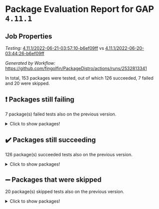 # Package Evaluation Report for GAP `4.11.1`

## Job Properties

*Testing:* [4.11.1/2022-06-21-03:57:10-b6ef09ff](https://github.com/fingolfin/PackageDistro/blob/data/reports/4.11.1/2022-06-21-03:57:10-b6ef09ff) vs [4.11.1/2022-06-20-03:44:26-b6ef09ff](https://github.com/fingolfin/PackageDistro/blob/data/reports/4.11.1/2022-06-20-03:44:26-b6ef09ff)

*Generated by Workflow:* https://github.com/fingolfin/PackageDistro/actions/runs/2532813341

In total, 153 packages were tested, out of which 126 succeeded, 7 failed and 20 were skipped.

## :exclamation: Packages still failing

7 package(s) failed tests also on the previous version.
<details><summary>Click to show packages!</summary>

- fining 1.4.1 [(failure)](https://github.com/fingolfin/PackageDistro/runs/6977547638?check_suite_focus=true)
- francy 1.2.4 [(failure)](https://github.com/fingolfin/PackageDistro/runs/6977547904?check_suite_focus=true)
- hap 1.41 [(failure)](https://github.com/fingolfin/PackageDistro/runs/6977548339?check_suite_focus=true)
- normalizinterface 1.3.2 [(failure)](https://github.com/fingolfin/PackageDistro/runs/6977549873?check_suite_focus=true)
- packagemanager 1.2 [(failure)](https://github.com/fingolfin/PackageDistro/runs/6977550149?check_suite_focus=true)
- recog 1.3.2 [(failure)](https://github.com/fingolfin/PackageDistro/runs/6977550933?check_suite_focus=true)
- semigroups 4.0.0 [(failure)](https://github.com/fingolfin/PackageDistro/runs/6977551304?check_suite_focus=true)
</details>

## :heavy_check_mark: Packages still succeeding

126 package(s) succeeded tests also on the previous version.
<details><summary>Click to show packages!</summary>

- ace 5.4 [(success)](https://github.com/fingolfin/PackageDistro/runs/6977546017?check_suite_focus=true)
- aclib 1.3.2 [(success)](https://github.com/fingolfin/PackageDistro/runs/6977546078?check_suite_focus=true)
- agt 0.2 [(success)](https://github.com/fingolfin/PackageDistro/runs/6977546129?check_suite_focus=true)
- alnuth 3.2.1 [(success)](https://github.com/fingolfin/PackageDistro/runs/6977546196?check_suite_focus=true)
- anupq 3.2.6 [(success)](https://github.com/fingolfin/PackageDistro/runs/6977546253?check_suite_focus=true)
- atlasrep 2.1.2 [(success)](https://github.com/fingolfin/PackageDistro/runs/6977546315?check_suite_focus=true)
- autodoc 2022.03.10 [(success)](https://github.com/fingolfin/PackageDistro/runs/6977546378?check_suite_focus=true)
- automata 1.15 [(success)](https://github.com/fingolfin/PackageDistro/runs/6977546424?check_suite_focus=true)
- automgrp 1.3.2 [(success)](https://github.com/fingolfin/PackageDistro/runs/6977546461?check_suite_focus=true)
- autpgrp 1.10.2 [(success)](https://github.com/fingolfin/PackageDistro/runs/6977546505?check_suite_focus=true)
- cap 2022.06-03 [(success)](https://github.com/fingolfin/PackageDistro/runs/6977546545?check_suite_focus=true)
- caratinterface 2.3.3 [(success)](https://github.com/fingolfin/PackageDistro/runs/6977546581?check_suite_focus=true)
- cddinterface 2020.06.24 [(success)](https://github.com/fingolfin/PackageDistro/runs/6977546634?check_suite_focus=true)
- circle 1.6.5 [(success)](https://github.com/fingolfin/PackageDistro/runs/6977546675?check_suite_focus=true)
- classicpres 1.22 [(success)](https://github.com/fingolfin/PackageDistro/runs/6977546726?check_suite_focus=true)
- cohomolo 1.6.10 [(success)](https://github.com/fingolfin/PackageDistro/runs/6977546761?check_suite_focus=true)
- congruence 1.2.4 [(success)](https://github.com/fingolfin/PackageDistro/runs/6977546811?check_suite_focus=true)
- corelg 1.56 [(success)](https://github.com/fingolfin/PackageDistro/runs/6977546850?check_suite_focus=true)
- crime 1.6 [(success)](https://github.com/fingolfin/PackageDistro/runs/6977546893?check_suite_focus=true)
- crisp 1.4.5 [(success)](https://github.com/fingolfin/PackageDistro/runs/6977546958?check_suite_focus=true)
- crypting 0.10 [(success)](https://github.com/fingolfin/PackageDistro/runs/6977546999?check_suite_focus=true)
- cryst 4.1.24 [(success)](https://github.com/fingolfin/PackageDistro/runs/6977547034?check_suite_focus=true)
- crystcat 1.1.9 [(success)](https://github.com/fingolfin/PackageDistro/runs/6977547072?check_suite_focus=true)
- ctbllib 1.3.4 [(success)](https://github.com/fingolfin/PackageDistro/runs/6977547109?check_suite_focus=true)
- cubefree 1.19 [(success)](https://github.com/fingolfin/PackageDistro/runs/6977547158?check_suite_focus=true)
- curlinterface 2.2.2 [(success)](https://github.com/fingolfin/PackageDistro/runs/6977547184?check_suite_focus=true)
- cvec 2.7.5 [(success)](https://github.com/fingolfin/PackageDistro/runs/6977547229?check_suite_focus=true)
- datastructures 0.2.7 [(success)](https://github.com/fingolfin/PackageDistro/runs/6977547268?check_suite_focus=true)
- deepthought 1.0.5 [(success)](https://github.com/fingolfin/PackageDistro/runs/6977547301?check_suite_focus=true)
- design 1.7 [(success)](https://github.com/fingolfin/PackageDistro/runs/6977547343?check_suite_focus=true)
- difsets 2.3.1 [(success)](https://github.com/fingolfin/PackageDistro/runs/6977547374?check_suite_focus=true)
- digraphs 1.5.3 [(success)](https://github.com/fingolfin/PackageDistro/runs/6977547417?check_suite_focus=true)
- edim 1.3.5 [(success)](https://github.com/fingolfin/PackageDistro/runs/6977547454?check_suite_focus=true)
- example 4.3.1 [(success)](https://github.com/fingolfin/PackageDistro/runs/6977547502?check_suite_focus=true)
- factint 1.6.3 [(success)](https://github.com/fingolfin/PackageDistro/runs/6977547528?check_suite_focus=true)
- ferret 1.0.7 [(success)](https://github.com/fingolfin/PackageDistro/runs/6977547559?check_suite_focus=true)
- fga 1.4.0 [(success)](https://github.com/fingolfin/PackageDistro/runs/6977547600?check_suite_focus=true)
- float 1.0.3 [(success)](https://github.com/fingolfin/PackageDistro/runs/6977547680?check_suite_focus=true)
- format 1.4.3 [(success)](https://github.com/fingolfin/PackageDistro/runs/6977547718?check_suite_focus=true)
- forms 1.2.7 [(success)](https://github.com/fingolfin/PackageDistro/runs/6977547780?check_suite_focus=true)
- fplsa 1.2.5 [(success)](https://github.com/fingolfin/PackageDistro/runs/6977547823?check_suite_focus=true)
- fr 2.4.8 [(success)](https://github.com/fingolfin/PackageDistro/runs/6977547861?check_suite_focus=true)
- fwtree 1.3 [(success)](https://github.com/fingolfin/PackageDistro/runs/6977547933?check_suite_focus=true)
- gbnp 1.0.5 [(success)](https://github.com/fingolfin/PackageDistro/runs/6977547967?check_suite_focus=true)
- generalizedmorphismsforcap 2022.05-01 [(success)](https://github.com/fingolfin/PackageDistro/runs/6977548016?check_suite_focus=true)
- genss 1.6.6 [(success)](https://github.com/fingolfin/PackageDistro/runs/6977548056?check_suite_focus=true)
- gradedringforhomalg 2022.03-01 [(success)](https://github.com/fingolfin/PackageDistro/runs/6977548093?check_suite_focus=true)
- grape 4.8.5 [(success)](https://github.com/fingolfin/PackageDistro/runs/6977548155?check_suite_focus=true)
- groupoids 1.69 [(success)](https://github.com/fingolfin/PackageDistro/runs/6977548191?check_suite_focus=true)
- grpconst 2.6.2 [(success)](https://github.com/fingolfin/PackageDistro/runs/6977548233?check_suite_focus=true)
- guarana 0.96.3 [(success)](https://github.com/fingolfin/PackageDistro/runs/6977548266?check_suite_focus=true)
- guava 3.16 [(success)](https://github.com/fingolfin/PackageDistro/runs/6977548309?check_suite_focus=true)
- hapcryst 0.1.14 [(success)](https://github.com/fingolfin/PackageDistro/runs/6977548371?check_suite_focus=true)
- hecke 1.5.3 [(success)](https://github.com/fingolfin/PackageDistro/runs/6977548412?check_suite_focus=true)
- help 3.5 [(success)](https://github.com/fingolfin/PackageDistro/runs/6977548446?check_suite_focus=true)
- idrel 2.44 [(success)](https://github.com/fingolfin/PackageDistro/runs/6977548479?check_suite_focus=true)
- images 1.3.1 [(success)](https://github.com/fingolfin/PackageDistro/runs/6977548518?check_suite_focus=true)
- intpic 0.3.0 [(success)](https://github.com/fingolfin/PackageDistro/runs/6977548558?check_suite_focus=true)
- io 4.7.2 [(success)](https://github.com/fingolfin/PackageDistro/runs/6977548591?check_suite_focus=true)
- irredsol 1.4.3 [(success)](https://github.com/fingolfin/PackageDistro/runs/6977548622?check_suite_focus=true)
- json 2.1.0 [(success)](https://github.com/fingolfin/PackageDistro/runs/6977548658?check_suite_focus=true)
- jupyterkernel 1.4.1 [(success)](https://github.com/fingolfin/PackageDistro/runs/6977548690?check_suite_focus=true)
- jupyterviz 1.5.1 [(success)](https://github.com/fingolfin/PackageDistro/runs/6977548726?check_suite_focus=true)
- kan 1.34 [(success)](https://github.com/fingolfin/PackageDistro/runs/6977548757?check_suite_focus=true)
- kbmag 1.5.9 [(success)](https://github.com/fingolfin/PackageDistro/runs/6977548797?check_suite_focus=true)
- laguna 3.9.5 [(success)](https://github.com/fingolfin/PackageDistro/runs/6977548829?check_suite_focus=true)
- liealgdb 2.2.1 [(success)](https://github.com/fingolfin/PackageDistro/runs/6977548868?check_suite_focus=true)
- liepring 2.6 [(success)](https://github.com/fingolfin/PackageDistro/runs/6977548898?check_suite_focus=true)
- liering 2.4.2 [(success)](https://github.com/fingolfin/PackageDistro/runs/6977548933?check_suite_focus=true)
- linearalgebraforcap 2022.06-01 [(success)](https://github.com/fingolfin/PackageDistro/runs/6977548971?check_suite_focus=true)
- loops 3.4.1 [(success)](https://github.com/fingolfin/PackageDistro/runs/6977549003?check_suite_focus=true)
- lpres 1.0.3 [(success)](https://github.com/fingolfin/PackageDistro/runs/6977549032?check_suite_focus=true)
- majoranaalgebras 1.4 [(success)](https://github.com/fingolfin/PackageDistro/runs/6977549096?check_suite_focus=true)
- mapclass 1.4.5 [(success)](https://github.com/fingolfin/PackageDistro/runs/6977549208?check_suite_focus=true)
- matgrp 0.64 [(success)](https://github.com/fingolfin/PackageDistro/runs/6977549486?check_suite_focus=true)
- modisom 2.5.2 [(success)](https://github.com/fingolfin/PackageDistro/runs/6977549588?check_suite_focus=true)
- modulepresentationsforcap 2022.05-03 [(success)](https://github.com/fingolfin/PackageDistro/runs/6977549656?check_suite_focus=true)
- monoidalcategories 2022.05-06 [(success)](https://github.com/fingolfin/PackageDistro/runs/6977549693?check_suite_focus=true)
- nconvex 2020.11-04 [(success)](https://github.com/fingolfin/PackageDistro/runs/6977549741?check_suite_focus=true)
- nilmat 1.4.1 [(success)](https://github.com/fingolfin/PackageDistro/runs/6977549789?check_suite_focus=true)
- nock 1.5 [(success)](https://github.com/fingolfin/PackageDistro/runs/6977549836?check_suite_focus=true)
- nq 2.5.8 [(success)](https://github.com/fingolfin/PackageDistro/runs/6977549917?check_suite_focus=true)
- numericalsgps 1.3.0 [(success)](https://github.com/fingolfin/PackageDistro/runs/6977549971?check_suite_focus=true)
- openmath 11.5.1 [(success)](https://github.com/fingolfin/PackageDistro/runs/6977550031?check_suite_focus=true)
- orb 4.8.4 [(success)](https://github.com/fingolfin/PackageDistro/runs/6977550091?check_suite_focus=true)
- patternclass 2.4.2 [(success)](https://github.com/fingolfin/PackageDistro/runs/6977550195?check_suite_focus=true)
- permut 2.0.4 [(success)](https://github.com/fingolfin/PackageDistro/runs/6977550243?check_suite_focus=true)
- polenta 1.3.10 [(success)](https://github.com/fingolfin/PackageDistro/runs/6977550288?check_suite_focus=true)
- polymaking 0.8.6 [(success)](https://github.com/fingolfin/PackageDistro/runs/6977550340?check_suite_focus=true)
- primgrp 3.4.2 [(success)](https://github.com/fingolfin/PackageDistro/runs/6977550398?check_suite_focus=true)
- profiling 2.5.0 [(success)](https://github.com/fingolfin/PackageDistro/runs/6977550477?check_suite_focus=true)
- qpa 1.33 [(success)](https://github.com/fingolfin/PackageDistro/runs/6977550550?check_suite_focus=true)
- quagroup 1.8.3 [(success)](https://github.com/fingolfin/PackageDistro/runs/6977550618?check_suite_focus=true)
- radiroot 2.9 [(success)](https://github.com/fingolfin/PackageDistro/runs/6977550689?check_suite_focus=true)
- rcwa 4.6.4 [(success)](https://github.com/fingolfin/PackageDistro/runs/6977550756?check_suite_focus=true)
- rds 1.8 [(success)](https://github.com/fingolfin/PackageDistro/runs/6977550819?check_suite_focus=true)
- repndecomp 1.2.1 [(success)](https://github.com/fingolfin/PackageDistro/runs/6977551010?check_suite_focus=true)
- repsn 3.1.0 [(success)](https://github.com/fingolfin/PackageDistro/runs/6977551100?check_suite_focus=true)
- resclasses 4.7.2 [(success)](https://github.com/fingolfin/PackageDistro/runs/6977551173?check_suite_focus=true)
- scscp 2.3.1 [(success)](https://github.com/fingolfin/PackageDistro/runs/6977551242?check_suite_focus=true)
- sglppow 2.2 [(success)](https://github.com/fingolfin/PackageDistro/runs/6977551368?check_suite_focus=true)
- sgpviz 0.999.5 [(success)](https://github.com/fingolfin/PackageDistro/runs/6977551487?check_suite_focus=true)
- simpcomp 2.1.14 [(success)](https://github.com/fingolfin/PackageDistro/runs/6977551543?check_suite_focus=true)
- singular 2020.12.18 [(success)](https://github.com/fingolfin/PackageDistro/runs/6977551599?check_suite_focus=true)
- sla 1.5.3 [(success)](https://github.com/fingolfin/PackageDistro/runs/6977551667?check_suite_focus=true)
- smallgrp 1.5 [(success)](https://github.com/fingolfin/PackageDistro/runs/6977551721?check_suite_focus=true)
- smallsemi 0.6.13 [(success)](https://github.com/fingolfin/PackageDistro/runs/6977551769?check_suite_focus=true)
- sonata 2.9.4 [(success)](https://github.com/fingolfin/PackageDistro/runs/6977551825?check_suite_focus=true)
- sophus 1.25 [(success)](https://github.com/fingolfin/PackageDistro/runs/6977551868?check_suite_focus=true)
- spinsym 1.5.2 [(success)](https://github.com/fingolfin/PackageDistro/runs/6977551937?check_suite_focus=true)
- symbcompcc 1.3.2 [(success)](https://github.com/fingolfin/PackageDistro/runs/6977551988?check_suite_focus=true)
- thelma 1.3 [(success)](https://github.com/fingolfin/PackageDistro/runs/6977552079?check_suite_focus=true)
- tomlib 1.2.9 [(success)](https://github.com/fingolfin/PackageDistro/runs/6977552131?check_suite_focus=true)
- toric 1.9.5 [(success)](https://github.com/fingolfin/PackageDistro/runs/6977552192?check_suite_focus=true)
- transgrp 3.6.2 [(success)](https://github.com/fingolfin/PackageDistro/runs/6977552258?check_suite_focus=true)
- ugaly 4.0.2 [(success)](https://github.com/fingolfin/PackageDistro/runs/6977552316?check_suite_focus=true)
- unipot 1.5 [(success)](https://github.com/fingolfin/PackageDistro/runs/6977552410?check_suite_focus=true)
- unitlib 4.1.0 [(success)](https://github.com/fingolfin/PackageDistro/runs/6977552456?check_suite_focus=true)
- utils 0.72 [(success)](https://github.com/fingolfin/PackageDistro/runs/6977552501?check_suite_focus=true)
- uuid 0.7 [(success)](https://github.com/fingolfin/PackageDistro/runs/6977552543?check_suite_focus=true)
- walrus 0.9991 [(success)](https://github.com/fingolfin/PackageDistro/runs/6977552583?check_suite_focus=true)
- wedderga 4.10.2 [(success)](https://github.com/fingolfin/PackageDistro/runs/6977552620?check_suite_focus=true)
- xmod 2.88 [(success)](https://github.com/fingolfin/PackageDistro/runs/6977552660?check_suite_focus=true)
- xmodalg 1.22 [(success)](https://github.com/fingolfin/PackageDistro/runs/6977552684?check_suite_focus=true)
- yangbaxter 0.10.0 [(success)](https://github.com/fingolfin/PackageDistro/runs/6977552721?check_suite_focus=true)
- zeromqinterface 0.13 [(success)](https://github.com/fingolfin/PackageDistro/runs/6977552770?check_suite_focus=true)
</details>

## :heavy_minus_sign: Packages that were skipped

20 package(s) skipped tests also on the previous version.
<details><summary>Click to show packages!</summary>

- 4ti2interface 2022.03-01 [(skipped)](https://github.com/fingolfin/PackageDistro/runs/6977478995?check_suite_focus=true)
- browse 1.8.14 [(skipped)](https://github.com/fingolfin/PackageDistro/runs/6977478995?check_suite_focus=true)
- examplesforhomalg 2022.03-01 [(skipped)](https://github.com/fingolfin/PackageDistro/runs/6977478995?check_suite_focus=true)
- gapdoc 1.6.5 [(skipped)](https://github.com/fingolfin/PackageDistro/runs/6977478995?check_suite_focus=true)
- gauss 2022.03-01 [(skipped)](https://github.com/fingolfin/PackageDistro/runs/6977478995?check_suite_focus=true)
- gaussforhomalg 2022.03-01 [(skipped)](https://github.com/fingolfin/PackageDistro/runs/6977478995?check_suite_focus=true)
- gradedmodules 2022.03-01 [(skipped)](https://github.com/fingolfin/PackageDistro/runs/6977478995?check_suite_focus=true)
- homalg 2022.03-01 [(skipped)](https://github.com/fingolfin/PackageDistro/runs/6977478995?check_suite_focus=true)
- homalgtocas 2022.03-01 [(skipped)](https://github.com/fingolfin/PackageDistro/runs/6977478995?check_suite_focus=true)
- io_forhomalg 2022.03-01 [(skipped)](https://github.com/fingolfin/PackageDistro/runs/6977478995?check_suite_focus=true)
- itc 1.5.1 [(skipped)](https://github.com/fingolfin/PackageDistro/runs/6977478995?check_suite_focus=true)
- localizeringforhomalg 2022.03-01 [(skipped)](https://github.com/fingolfin/PackageDistro/runs/6977478995?check_suite_focus=true)
- matricesforhomalg 2022.04-01 [(skipped)](https://github.com/fingolfin/PackageDistro/runs/6977478995?check_suite_focus=true)
- modules 2022.03-01 [(skipped)](https://github.com/fingolfin/PackageDistro/runs/6977478995?check_suite_focus=true)
- polycyclic 2.16 [(skipped)](https://github.com/fingolfin/PackageDistro/runs/6977478995?check_suite_focus=true)
- ringsforhomalg 2022.04-01 [(skipped)](https://github.com/fingolfin/PackageDistro/runs/6977478995?check_suite_focus=true)
- sco 2022.03-01 [(skipped)](https://github.com/fingolfin/PackageDistro/runs/6977478995?check_suite_focus=true)
- toolsforhomalg 2022.05-01 [(skipped)](https://github.com/fingolfin/PackageDistro/runs/6977478995?check_suite_focus=true)
- toricvarieties 2022.03.23 [(skipped)](https://github.com/fingolfin/PackageDistro/runs/6977478995?check_suite_focus=true)
- xgap 4.31 [(skipped)](https://github.com/fingolfin/PackageDistro/runs/6977478995?check_suite_focus=true)
</details>

